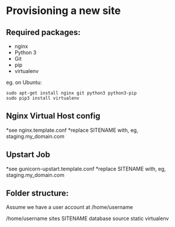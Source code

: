 Provisioning a new site
=======================

## Required packages:

* nginx
* Python 3
* Git
* pip
* virtualenv

eg. on Ubuntu:

	sudo apt-get install nginx git python3 python3-pip
	sudo pip3 install virtualenv

## Nginx Virtual Host config

*see nginx.template.conf
*replace SITENAME with, eg, staging.my_domain.com

## Upstart Job

*see gunicorn-upstart.template.conf
*replace SITENAME with, eg, staging.my_domain.com

## Folder structure:
Assume we have a user account at /home/username

/home/username
	sites
		SITENAME
			database
			source
			static
			virtualenv
